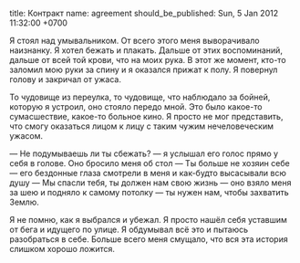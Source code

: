 title: Контракт
name: agreement
should_be_published: Sun, 5 Jan 2012 11:32:00 +0700

Я стоял над умывальником. От всего этого меня выворачивало наизнанку. Я хотел бежать и плакать. Дальше от этих воспоминаний, дальше от всей той крови, что на моих рука. В этот же момент, кто-то заломил мою руки за спину и я оказался прижат к полу. Я повернул голову и закричал от ужаса.

То чудовище из переулка, то чудовище, что наблюдало за бойней, которую я устроил, оно стояло передо мной. Это было какое-то сумасшествие, какое-то больное кино. Я просто не мог представить, что смогу оказаться лицом к лицу с таким чужим нечеловеческим ужасом.

— Не подумываешь ли ты сбежать? — я услышал его голос прямо у себя в голове. Оно бросило меня об стол — Ты больше не хозяин себе — его бездонные глаза смотрели в меня и как-будто высасывали всю душу — Мы спасли тебя, ты должен нам свою жизнь — оно взяло меня за шею и подняло к самому потолку — ты нужен нам, чтобы захватить Землю.

Я не помню, как я выбрался и убежал. Я просто нашёл себя уставшим от бега и идущего по улице. Я обдумывал всё это и пытаюсь разобраться в себе. Больше всего меня смущало, что вся эта история слишком хорошо ложится.
